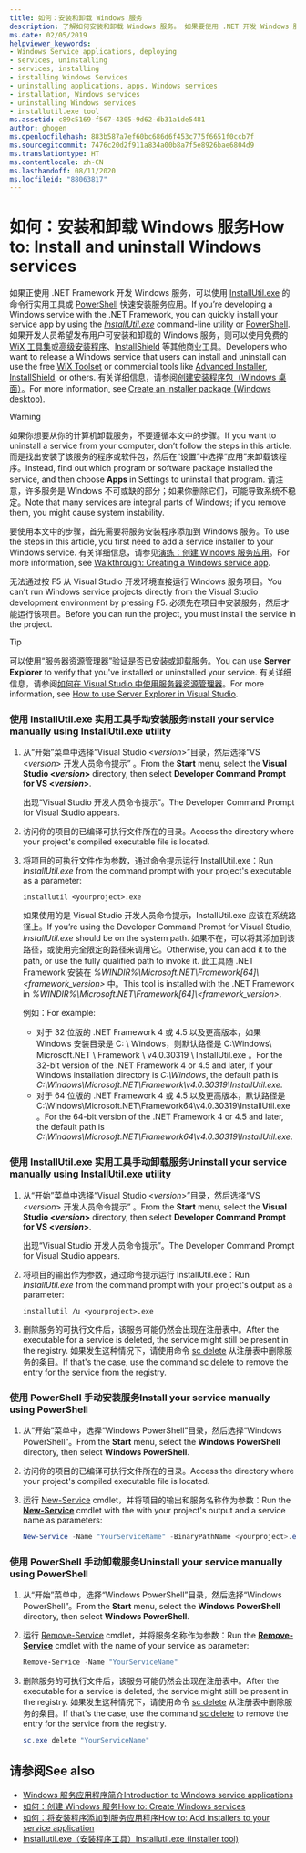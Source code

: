 ```yaml
---
title: 如何：安装和卸载 Windows 服务
description: 了解如何安装和卸载 Windows 服务。 如果要使用 .NET 开发 Windows 服务，可以使用 InstallUtil.exe 或 PowerShell。
ms.date: 02/05/2019
helpviewer_keywords:
- Windows Service applications, deploying
- services, uninstalling
- services, installing
- installing Windows Services
- uninstalling applications, apps, Windows services
- installation, Windows services
- uninstalling Windows services
- installutil.exe tool
ms.assetid: c89c5169-f567-4305-9d62-db31a1de5481
author: ghogen
ms.openlocfilehash: 883b587a7ef60bc686d6f453c775f6651f0ccb7f
ms.sourcegitcommit: 7476c20d2f911a834a00b8a7f5e8926bae6804d9
ms.translationtype: HT
ms.contentlocale: zh-CN
ms.lasthandoff: 08/11/2020
ms.locfileid: "88063817"
---
```

# <a name="how-to-install-and-uninstall-windows-services"></a><span data-ttu-id="25160-104">如何：安装和卸载 Windows 服务</span><span class="sxs-lookup"><span data-stu-id="25160-104">How to: Install and uninstall Windows services</span></span>

<span data-ttu-id="25160-105">如果正使用 .NET Framework 开发 Windows 服务，可以使用 [InstallUtil.exe](../tools/installutil-exe-installer-tool.md) 的命令行实用工具或 [PowerShell](/powershell/scripting/overview) 快速安装服务应用。</span><span class="sxs-lookup"><span data-stu-id="25160-105">If you’re developing a Windows service with the .NET Framework, you can quickly install your service app by using the [*InstallUtil.exe*](../tools/installutil-exe-installer-tool.md) command-line utility or [PowerShell](/powershell/scripting/overview).</span></span> <span data-ttu-id="25160-106">如果开发人员希望发布用户可安装和卸载的 Windows 服务，则可以使用免费的 [WiX 工具集](https://wixtoolset.org/)或[高级安装程序](https://www.advancedinstaller.com/)、[InstallShield](https://www.revenera.com/install/products/installshield.html) 等其他商业工具。</span><span class="sxs-lookup"><span data-stu-id="25160-106">Developers who want to release a Windows service that users can install and uninstall can use the free [WiX Toolset](https://wixtoolset.org/) or commercial tools like [Advanced Installer](https://www.advancedinstaller.com/), [InstallShield](https://www.revenera.com/install/products/installshield.html), or others.</span></span> <span data-ttu-id="25160-107">有关详细信息，请参阅[创建安装程序包（Windows 桌面）](/visualstudio/deployment/deploying-applications-services-and-components#create-an-installer-package-windows-desktop)。</span><span class="sxs-lookup"><span data-stu-id="25160-107">For more information, see [Create an installer package (Windows desktop)](/visualstudio/deployment/deploying-applications-services-and-components#create-an-installer-package-windows-desktop).</span></span>

> [!WARNING]
> <span data-ttu-id="25160-108">如果你想要从你的计算机卸载服务，不要遵循本文中的步骤。</span><span class="sxs-lookup"><span data-stu-id="25160-108">If you want to uninstall a service from your computer, don’t follow the steps in this article.</span></span> <span data-ttu-id="25160-109">而是找出安装了该服务的程序或软件包，然后在“设置”中选择“应用”来卸载该程序。</span><span class="sxs-lookup"><span data-stu-id="25160-109">Instead, find out which program or software package installed the service, and then choose **Apps** in Settings to uninstall that program.</span></span> <span data-ttu-id="25160-110">请注意，许多服务是 Windows 不可或缺的部分；如果你删除它们，可能导致系统不稳定。</span><span class="sxs-lookup"><span data-stu-id="25160-110">Note that many services are integral parts of Windows; if you remove them, you might cause system instability.</span></span>

<span data-ttu-id="25160-111">要使用本文中的步骤，首先需要将服务安装程序添加到 Windows 服务。</span><span class="sxs-lookup"><span data-stu-id="25160-111">To use the steps in this article, you first need to add a service installer to your Windows service.</span></span> <span data-ttu-id="25160-112">有关详细信息，请参见[演练：创建 Windows 服务应用](walkthrough-creating-a-windows-service-application-in-the-component-designer.md)。</span><span class="sxs-lookup"><span data-stu-id="25160-112">For more information, see [Walkthrough: Creating a Windows service app](walkthrough-creating-a-windows-service-application-in-the-component-designer.md).</span></span>

<span data-ttu-id="25160-113">无法通过按 F5 从 Visual Studio 开发环境直接运行 Windows 服务项目。</span><span class="sxs-lookup"><span data-stu-id="25160-113">You can't run Windows service projects directly from the Visual Studio development environment by pressing F5.</span></span> <span data-ttu-id="25160-114">必须先在项目中安装服务，然后才能运行该项目。</span><span class="sxs-lookup"><span data-stu-id="25160-114">Before you can run the project, you must install the service in the project.</span></span>

> [!TIP]
> <span data-ttu-id="25160-115">可以使用“服务器资源管理器”验证是否已安装或卸载服务。</span><span class="sxs-lookup"><span data-stu-id="25160-115">You can use **Server Explorer** to verify that you've installed or uninstalled your service.</span></span> <span data-ttu-id="25160-116">有关详细信息，请参阅[如何在 Visual Studio 中使用服务器资源管理器](https://support.microsoft.com/help/316649/how-to-use-the-server-explorer-in-visual-studio-net-and-visual-studio)。</span><span class="sxs-lookup"><span data-stu-id="25160-116">For more information, see [How to use Server Explorer in Visual Studio](https://support.microsoft.com/help/316649/how-to-use-the-server-explorer-in-visual-studio-net-and-visual-studio).</span></span>

### <a name="install-your-service-manually-using-installutilexe-utility"></a><span data-ttu-id="25160-117">使用 InstallUtil.exe 实用工具手动安装服务</span><span class="sxs-lookup"><span data-stu-id="25160-117">Install your service manually using InstallUtil.exe utility</span></span>

1. <span data-ttu-id="25160-118">从“开始”菜单中选择“Visual Studio \<*version*>”目录，然后选择“VS \<*version*> 开发人员命令提示”  。</span><span class="sxs-lookup"><span data-stu-id="25160-118">From the **Start** menu, select the **Visual Studio \<*version*>** directory, then select **Developer Command Prompt for VS \<*version*>**.</span></span>

     <span data-ttu-id="25160-119">出现“Visual Studio 开发人员命令提示”。</span><span class="sxs-lookup"><span data-stu-id="25160-119">The Developer Command Prompt for Visual Studio appears.</span></span>

2. <span data-ttu-id="25160-120">访问你的项目的已编译可执行文件所在的目录。</span><span class="sxs-lookup"><span data-stu-id="25160-120">Access the directory where your project's compiled executable file is located.</span></span>

3. <span data-ttu-id="25160-121">将项目的可执行文件作为参数，通过命令提示运行 InstallUtil.exe：</span><span class="sxs-lookup"><span data-stu-id="25160-121">Run *InstallUtil.exe* from the command prompt with your project's executable as a parameter:</span></span>

    ```console
    installutil <yourproject>.exe
    ```

     <span data-ttu-id="25160-122">如果使用的是 Visual Studio 开发人员命令提示，InstallUtil.exe 应该在系统路径上。</span><span class="sxs-lookup"><span data-stu-id="25160-122">If you’re using the Developer Command Prompt for Visual Studio, *InstallUtil.exe* should be on the system path.</span></span> <span data-ttu-id="25160-123">如果不在，可以将其添加到该路径，或使用完全限定的路径来调用它。</span><span class="sxs-lookup"><span data-stu-id="25160-123">Otherwise, you can add it to the path, or use the fully qualified path to invoke it.</span></span> <span data-ttu-id="25160-124">此工具随 .NET Framework 安装在 *%WINDIR%\Microsoft.NET\Framework[64]\\<framework_version\>* 中。</span><span class="sxs-lookup"><span data-stu-id="25160-124">This tool is installed with the .NET Framework in *%WINDIR%\Microsoft.NET\Framework[64]\\<framework_version\>*.</span></span>

     <span data-ttu-id="25160-125">例如：</span><span class="sxs-lookup"><span data-stu-id="25160-125">For example:</span></span>
     - <span data-ttu-id="25160-126">对于 32 位版的 .NET Framework 4 或 4.5 以及更高版本，如果 Windows 安装目录是 C: \ Windows，则默认路径是 C:\Windows\ Microsoft.NET \ Framework \ v4.0.30319 \ InstallUtil.exe 。</span><span class="sxs-lookup"><span data-stu-id="25160-126">For the 32-bit version of the .NET Framework 4 or 4.5 and later, if your Windows installation directory is *C:\Windows*, the default path is *C:\Windows\Microsoft.NET\Framework\v4.0.30319\InstallUtil.exe*.</span></span>
     - <span data-ttu-id="25160-127">对于 64 位版的 .NET Framework 4 或 4.5 以及更高版本，默认路径是 C:\Windows\Microsoft.NET\Framework64\v4.0.30319\InstallUtil.exe。</span><span class="sxs-lookup"><span data-stu-id="25160-127">For the 64-bit version of the .NET Framework 4 or 4.5 and later, the default path is *C:\Windows\Microsoft.NET\Framework64\v4.0.30319\InstallUtil.exe*.</span></span>

### <a name="uninstall-your-service-manually-using-installutilexe-utility"></a><span data-ttu-id="25160-128">使用 InstallUtil.exe 实用工具手动卸载服务</span><span class="sxs-lookup"><span data-stu-id="25160-128">Uninstall your service manually using InstallUtil.exe utility</span></span>

1. <span data-ttu-id="25160-129">从“开始”菜单中选择“Visual Studio \<*version*>”目录，然后选择“VS \<*version*> 开发人员命令提示”  。</span><span class="sxs-lookup"><span data-stu-id="25160-129">From the **Start** menu, select the **Visual Studio \<*version*>** directory, then select **Developer Command Prompt for VS \<*version*>**.</span></span>

     <span data-ttu-id="25160-130">出现“Visual Studio 开发人员命令提示”。</span><span class="sxs-lookup"><span data-stu-id="25160-130">The Developer Command Prompt for Visual Studio appears.</span></span>

2. <span data-ttu-id="25160-131">将项目的输出作为参数，通过命令提示运行 InstallUtil.exe：</span><span class="sxs-lookup"><span data-stu-id="25160-131">Run *InstallUtil.exe* from the command prompt with your project's output as a parameter:</span></span>

    ```console
    installutil /u <yourproject>.exe
    ```

3. <span data-ttu-id="25160-132">删除服务的可执行文件后，该服务可能仍然会出现在注册表中。</span><span class="sxs-lookup"><span data-stu-id="25160-132">After the executable for a service is deleted, the service might still be present in the registry.</span></span> <span data-ttu-id="25160-133">如果发生这种情况下，请使用命令 [sc delete](/windows-server/administration/windows-commands/sc-delete) 从注册表中删除服务的条目。</span><span class="sxs-lookup"><span data-stu-id="25160-133">If that's the case, use the command [sc delete](/windows-server/administration/windows-commands/sc-delete) to remove the entry for the service from the registry.</span></span>

### <a name="install-your-service-manually-using-powershell"></a><span data-ttu-id="25160-134">使用 PowerShell 手动安装服务</span><span class="sxs-lookup"><span data-stu-id="25160-134">Install your service manually using PowerShell</span></span>

1. <span data-ttu-id="25160-135">从“开始”菜单中，选择“Windows PowerShell”目录，然后选择“Windows PowerShell”。</span><span class="sxs-lookup"><span data-stu-id="25160-135">From the **Start** menu, select the **Windows PowerShell** directory, then select **Windows PowerShell**.</span></span>

2. <span data-ttu-id="25160-136">访问你的项目的已编译可执行文件所在的目录。</span><span class="sxs-lookup"><span data-stu-id="25160-136">Access the directory where your project's compiled executable file is located.</span></span>

3. <span data-ttu-id="25160-137">运行 [New-Service](/powershell/module/microsoft.powershell.management/new-service) cmdlet，并将项目的输出和服务名称作为参数：</span><span class="sxs-lookup"><span data-stu-id="25160-137">Run the [**New-Service**](/powershell/module/microsoft.powershell.management/new-service) cmdlet with the with your project's output and a service name as parameters:</span></span>

    ```powershell
    New-Service -Name "YourServiceName" -BinaryPathName <yourproject>.exe
    ```

### <a name="uninstall-your-service-manually-using-powershell"></a><span data-ttu-id="25160-138">使用 PowerShell 手动卸载服务</span><span class="sxs-lookup"><span data-stu-id="25160-138">Uninstall your service manually using PowerShell</span></span>

1. <span data-ttu-id="25160-139">从“开始”菜单中，选择“Windows PowerShell”目录，然后选择“Windows PowerShell”。</span><span class="sxs-lookup"><span data-stu-id="25160-139">From the **Start** menu, select the **Windows PowerShell** directory, then select **Windows PowerShell**.</span></span>

2. <span data-ttu-id="25160-140">运行 [Remove-Service](/powershell/module/microsoft.powershell.management/remove-service) cmdlet，并将服务名称作为参数：</span><span class="sxs-lookup"><span data-stu-id="25160-140">Run the [**Remove-Service**](/powershell/module/microsoft.powershell.management/remove-service) cmdlet with the name of your service as parameter:</span></span>

    ```powershell
    Remove-Service -Name "YourServiceName"
    ```

3. <span data-ttu-id="25160-141">删除服务的可执行文件后，该服务可能仍然会出现在注册表中。</span><span class="sxs-lookup"><span data-stu-id="25160-141">After the executable for a service is deleted, the service might still be present in the registry.</span></span> <span data-ttu-id="25160-142">如果发生这种情况下，请使用命令 [sc delete](/windows-server/administration/windows-commands/sc-delete) 从注册表中删除服务的条目。</span><span class="sxs-lookup"><span data-stu-id="25160-142">If that's the case, use the command [sc delete](/windows-server/administration/windows-commands/sc-delete) to remove the entry for the service from the registry.</span></span>

    ```powershell
    sc.exe delete "YourServiceName"
    ```

## <a name="see-also"></a><span data-ttu-id="25160-143">请参阅</span><span class="sxs-lookup"><span data-stu-id="25160-143">See also</span></span>

- [<span data-ttu-id="25160-144">Windows 服务应用程序简介</span><span class="sxs-lookup"><span data-stu-id="25160-144">Introduction to Windows service applications</span></span>](introduction-to-windows-service-applications.md)
- [<span data-ttu-id="25160-145">如何：创建 Windows 服务</span><span class="sxs-lookup"><span data-stu-id="25160-145">How to: Create Windows services</span></span>](how-to-create-windows-services.md)
- [<span data-ttu-id="25160-146">如何：将安装程序添加到服务应用程序</span><span class="sxs-lookup"><span data-stu-id="25160-146">How to: Add installers to your service application</span></span>](how-to-add-installers-to-your-service-application.md)
- [<span data-ttu-id="25160-147">Installutil.exe（安装程序工具）</span><span class="sxs-lookup"><span data-stu-id="25160-147">Installutil.exe (Installer tool)</span></span>](../tools/installutil-exe-installer-tool.md)
